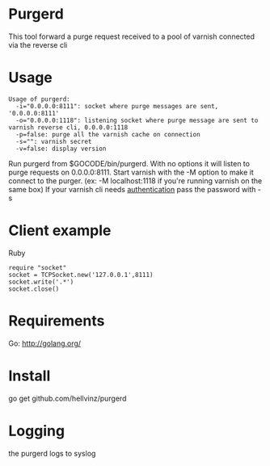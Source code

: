 Purgerd
=======

This tool forward a purge request received to a pool of varnish connected via the reverse cli

Usage
=====

```
Usage of purgerd:
  -i="0.0.0.0:8111": socket where purge messages are sent, '0.0.0.0:8111'
  -o="0.0.0.0:1118": listening socket where purge message are sent to varnish reverse cli, 0.0.0.0:1118
  -p=false: purge all the varnish cache on connection
  -s="": varnish secret
  -v=false: display version
```

Run purgerd from $GOCODE/bin/purgerd. With no options it will listen to purge requests on 0.0.0.0:8111.
Start varnish with the -M option to make it connect to the purger. (ex: -M localhost:1118 if you're running varnish on the same box)
If your varnish cli needs [authentication](https://www.varnish-cache.org/trac/wiki/CLI#Authentication:Thegorydetails) pass the password with -s

Client example
==============

Ruby
```
require "socket"
socket = TCPSocket.new('127.0.0.1',8111)
socket.write('.*')
socket.close()
```

Requirements
============

Go: http://golang.org/

Install
=======

go get github.com/hellvinz/purgerd

Logging
=======

the purgerd logs to syslog
